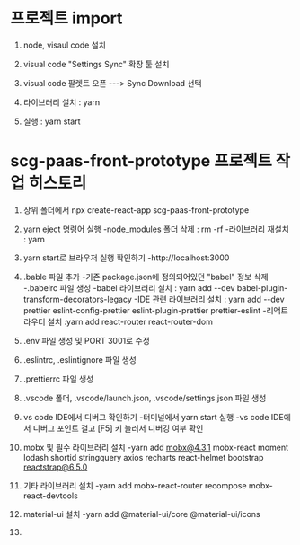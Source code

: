 # 프로젝트 import

1. node, visaul code 설치

2. visual code "Settings Sync" 확장 툴 설치

3. visual code 팔렛트 오픈 ---> Sync Download 선택

4. 라이브러리 설치 : yarn

5. 실행 : yarn start


# scg-paas-front-prototype 프로젝트 작업 히스토리

1. 상위 폴더에서 npx create-react-app scg-paas-front-prototype

2. yarn eject 명령어 실행
 -node_modules 폴더 삭제 : rm -rf
 -라이브러리 재설치 : yarn

3. yarn start로 브라우저 실행 확인하기
 -http://localhost:3000

4. .bable 파일 추가
 -기존 package.json에 정의되어있던 "babel" 정보 삭제
 -.babelrc 파일 생성
 -babel 라이브러리 설치 : yarn add --dev babel-plugin-transform-decorators-legacy
 -IDE 관련 라이브러리 설치 : yarn add --dev prettier eslint-config-prettier eslint-plugin-prettier prettier-eslint
 -리액트 라우터 설치 :yarn add react-router react-router-dom

5. .env 파일 생성 및 PORT 3001로 수정

6. .eslintrc, .eslintignore 파일 생성

7. .prettierrc 파일 생성

8. .vscode 폴더, .vscode/launch.json, .vscode/settings.json 파일 생성

9. vs code IDE에서 디버그 확인하기
 -터미널에서 yarn start 실행
 -vs code IDE에서 디버그 포인트 걸고 [F5] 키 눌러서 디버깅 여부 확인

10. mobx 및 필수 라이브러리 설치
 -yarn add mobx@4.3.1 mobx-react moment lodash shortid stringquery axios recharts react-helmet bootstrap reactstrap@6.5.0

11. 기타 라이브러리 설치
 -yarn add mobx-react-router recompose mobx-react-devtools

12. material-ui 설치
 -yarn add @material-ui/core @material-ui/icons

13.

